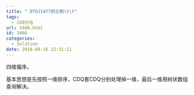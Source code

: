 ```yaml
---
title: " DTOJ1477抓企鹅\t\t"
tags:
  - CDQ分治
url: 3466.html
id: 3466
categories:
  - Solution
date: 2018-08-16 22:31:11
---
```


四维偏序。

基本思想是先按照一维排序，CDQ套CDQ分别处理掉一维，最后一维用树状数组查询解决。
